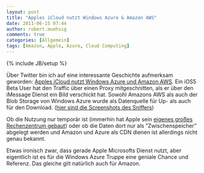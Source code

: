 ```yaml
---
layout: post
title: "Apples iCloud nutzt Windows Azure & Amazon AWS"
date: 2011-06-15 07:44
author: robert.muehsig
comments: true
categories: [Allgemein]
tags: [Amazon, Apple, Azure, Cloud Computing]
---
```

{% include JB/setup %}
<p>Über Twitter bin ich auf eine interessante Geschichte aufmerksam geworden: <a href="http://www.infiniteapple.net/is-icloud-utilizing-microsoft-azure-and-amazons-cloud-services/">Apples iCloud nutzt Windows Azure und Amazon AWS</a>. Ein iOS5 Beta User hat den Traffic über einen Proxy mitgeschnitten, als er über den iMessage Dienst ein Bild verschickt hat. Sowohl Amazons AWS als auch der Blob Storage von Windows Azure wurde als Datenquelle für Up- als auch für den Download. (<a href="http://www.infiniteapple.net/is-icloud-utilizing-microsoft-azure-and-amazons-cloud-services/">hier sind die Screenshots des Sniffers</a>)</p> <p>Ob die Nutzung nur temporär ist (immerhin hat Apple sein <a href="http://gigaom.com/cloud/apple-launches-icloud-heres-what-powers-it/">eigenes großes Rechenzentrum gebaut</a>) oder ob die Daten dort nur als “Zwischenspeicher” abgelegt werden und Amazon und Azure als CDN dienen ist allerdings nicht genau bekannt.</p> <p>Etwas ironisch zwar, dass gerade Apple Microsofts Dienst nutzt, aber eigentlich ist es für die Windows Azure Truppe eine geniale Chance und Referenz. Das gleiche gilt natürlich auch für Amazon.</p>
